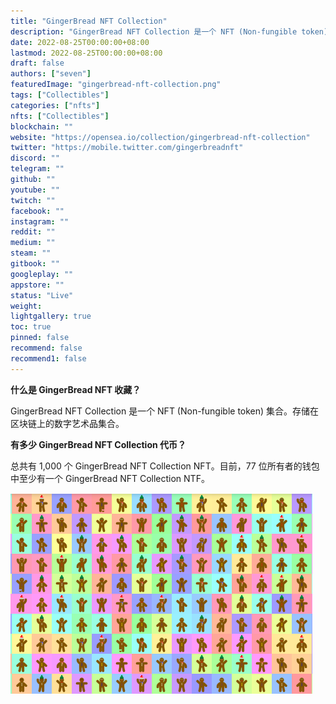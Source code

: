 ```yaml
---
title: "GingerBread NFT Collection"
description: "GingerBread NFT Collection 是一个 NFT (Non-fungible token) 集合。存储在区块链上的数字艺术品集合。"
date: 2022-08-25T00:00:00+08:00
lastmod: 2022-08-25T00:00:00+08:00
draft: false
authors: ["seven"]
featuredImage: "gingerbread-nft-collection.png"
tags: ["Collectibles"]
categories: ["nfts"]
nfts: ["Collectibles"]
blockchain: ""
website: "https://opensea.io/collection/gingerbread-nft-collection"
twitter: "https://mobile.twitter.com/gingerbreadnft"
discord: ""
telegram: ""
github: ""
youtube: ""
twitch: ""
facebook: ""
instagram: ""
reddit: ""
medium: ""
steam: ""
gitbook: ""
googleplay: ""
appstore: ""
status: "Live"
weight: 
lightgallery: true
toc: true
pinned: false
recommend: false
recommend1: false
---
```

**什么是 GingerBread NFT 收藏？**

GingerBread NFT Collection 是一个 NFT (Non-fungible token) 集合。存储在区块链上的数字艺术品集合。

**有多少 GingerBread NFT Collection 代币？**

总共有 1,000 个 GingerBread NFT Collection NFT。目前，77 位所有者的钱包中至少有一个 GingerBread NFT Collection NTF。

![nft](1661411605068.jpg)